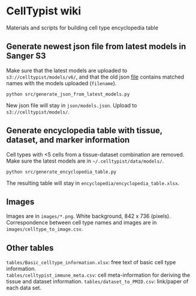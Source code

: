 # CellTypist wiki
Materials and scripts for building cell type encyclopedia table

## Generate newest json file from latest models in Sanger S3
Make sure that the latest models are uploaded to `s3://celltypist/models/v6/`, and that the old json [file](https://celltypist.cog.sanger.ac.uk/models/models.json) contains matched names with the models uploaded (`filename`).
```console
python src/generate_json_from_latest_models.py
```
New json file will stay in `json/models.json`. Upload to `s3://celltypist/models/`.

## Generate encyclopedia table with tissue, dataset, and marker information
Cell types with <5 cells from a tissue-dataset combination are removed. Make sure the latest models are in `~/.celltypist/data/models/`.
```console
python src/generate_encyclopedia_table.py
```
The resulting table will stay in `encyclopedia/encyclopedia_table.xlsx`.

## Images
Images are in `images/*.png`. White background, 842 x 736 (pixels).  
Correspondence between cell type names and images are in `images/celltype_to_image.csv`.

## Other tables
`tables/Basic_celltype_information.xlsx`: free text of basic cell type information.  
`tables/celltypist_immune_meta.csv`: cell meta-information for deriving the tissue and dataset information.
`tables/dataset_to_PMID.csv`: link/paper of each data set.
